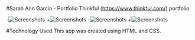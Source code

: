  #Sarah Ann Garcia - Portfolio
 Thinkful (https://www.thinkful.com/) portfolio
 
-![Screenshots](https://github.com/sgarcia30/portfolio/blob/master/screen-shots/portfolio%20-%20ss1.PNG)
+![Screenshots](https://github.com/sgarcia30/portfolio/blob/master/screen-shots/portfolio%20-%20ss2.PNG)
-![Screenshots](https://github.com/sgarcia30/portfolio/blob/master/screen-shots/portfolio%20-%20ss3.JPEG)
+![Screenshots](https://github.com/sgarcia30/portfolio/blob/master/screen-shots/portfolio%20-%20ss4.JPEG)
 
 
 #Technology Used
This app was created using HTML and CSS.